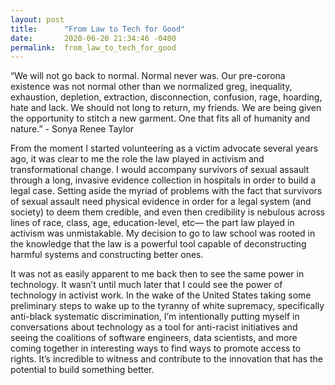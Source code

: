 ```yaml
---
layout: post
title:      "From Law to Tech for Good"
date:       2020-06-20 21:34:46 -0400
permalink:  from_law_to_tech_for_good
---
```



“We will not go back to normal. Normal never was. Our pre-corona existence was not normal other than we normalized greg, inequality, exhaustion, depletion, extraction, disconnection, confusion, rage, hoarding, hate and lack. We should not long to return, my friends. We are being given the opportunity to stitch a new garment. One that fits all of humanity and nature.” - Sonya Renee Taylor

From the moment I started volunteering as a victim advocate several years ago, it was clear to me the role the law played in activism and transformational change. I would accompany survivors of sexual assault through a long, invasive evidence collection in hospitals in order to build a legal case. Setting aside the myriad of problems with the fact that survivors of sexual assault need physical evidence in order for a legal system (and society) to deem them credible, and even then credibility is nebulous across lines of race, class, age, education-level, etc— the part law played in activism was unmistakable. My decision to go to law school was rooted in the knowledge that the law is a powerful tool capable of deconstructing harmful systems and constructing better ones. 

It was not as easily apparent to me back then to see the same power in technology.  It wasn’t until much later that I could see the power of technology in activist work. In the wake of the United States taking some preliminary steps to wake up to the tyranny of white supremacy, specifically anti-black systematic discrimination, I’m intentionally putting myself in conversations about technology as a tool for anti-racist initiatives and seeing the coalitions of software engineers, data scientists, and more coming together in interesting ways to find ways to promote access to rights. It’s incredible to witness and contribute to the innovation that has the potential to build something better. 
